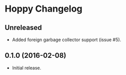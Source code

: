 # Hoppy Changelog

## Unreleased

- Added foreign garbage collector support (issue #5).

## 0.1.0 (2016-02-08)

- Initial release.
